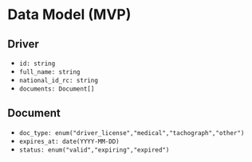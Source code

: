 # Data Model (MVP)

## Driver
- `id: string`
- `full_name: string`
- `national_id_rc: string`
- `documents: Document[]`

## Document
- `doc_type: enum("driver_license","medical","tachograph","other")`
- `expires_at: date(YYYY-MM-DD)`
- `status: enum("valid","expiring","expired")`
